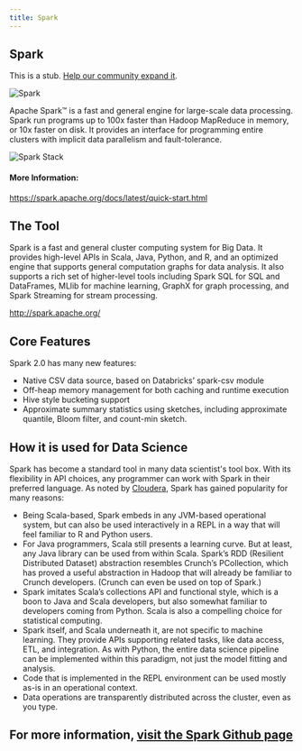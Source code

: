 ```yaml
---
title: Spark
---
```

## Spark

This is a stub. <a href='https://github.com/freecodecamp/guides/tree/master/src/pages/data-science-tools/spark/index.md' target='_blank' rel='nofollow'>Help our community expand it</a>.

![](https://spark.apache.org/images/spark-logo-trademark.png "Spark")

Apache Spark™ is a fast and general engine for large-scale data processing. Spark run programs up to 100x faster than Hadoop MapReduce in memory, or 10x faster on disk. It provides an interface for programming entire clusters with implicit data parallelism and fault-tolerance.

![Spark Stack](https://spark.apache.org/images/spark-stack.png "spark stack")


#### More Information:
<!-- Please add any articles you think might be helpful to read before writing the article -->
https://spark.apache.org/docs/latest/quick-start.html

## The Tool

Spark is a fast and general cluster computing system for Big Data. It provides high-level APIs in Scala, Java, Python, and R, and an optimized engine that supports general computation graphs for data analysis. It also supports a rich set of higher-level tools including Spark SQL for SQL and DataFrames, MLlib for machine learning, GraphX for graph processing, and Spark Streaming for stream processing.

http://spark.apache.org/

## Core Features
Spark 2.0 has many new features:
 * Native CSV data source, based on Databricks’ spark-csv module
 * Off-heap memory management for both caching and runtime execution
 * Hive style bucketing support
 * Approximate summary statistics using sketches, including approximate quantile, Bloom filter, and count-min sketch.
## How it is used for Data Science
Spark has become a standard tool in many data scientist's tool box. With its flexibility in API choices, any programmer can work with Spark in their preferred language. As noted by <a href=https://blog.cloudera.com/blog/2014/03/why-apache-spark-is-a-crossover-hit-for-data-scientists/>Cloudera</a>, Spark has gained popularity for many reasons:
 * Being Scala-based, Spark embeds in any JVM-based operational system, but can also be used interactively in a REPL in a way that will feel familiar to R and Python users.
 * For Java programmers, Scala still presents a learning curve. But at least, any Java library can be used from within Scala.
Spark’s RDD (Resilient Distributed Dataset) abstraction resembles Crunch’s PCollection, which has proved a useful abstraction in Hadoop that will already be familiar to Crunch developers. (Crunch can even be used on top of Spark.)
 * Spark imitates Scala’s collections API and functional style, which is a boon to Java and Scala developers, but also somewhat familiar to developers coming from Python. Scala is also a compelling choice for statistical computing.
 * Spark itself, and Scala underneath it, are not specific to machine learning. They provide APIs supporting related tasks, like data access, ETL, and integration. As with Python, the entire data science pipeline can be implemented within this paradigm, not just the model fitting and analysis.
 * Code that is implemented in the REPL environment can be used mostly as-is in an operational context.
 * Data operations are transparently distributed across the cluster, even as you type. 
 
 ## For more information, <a href=https://github.com/apache/spark>visit the Spark Github page</a>
